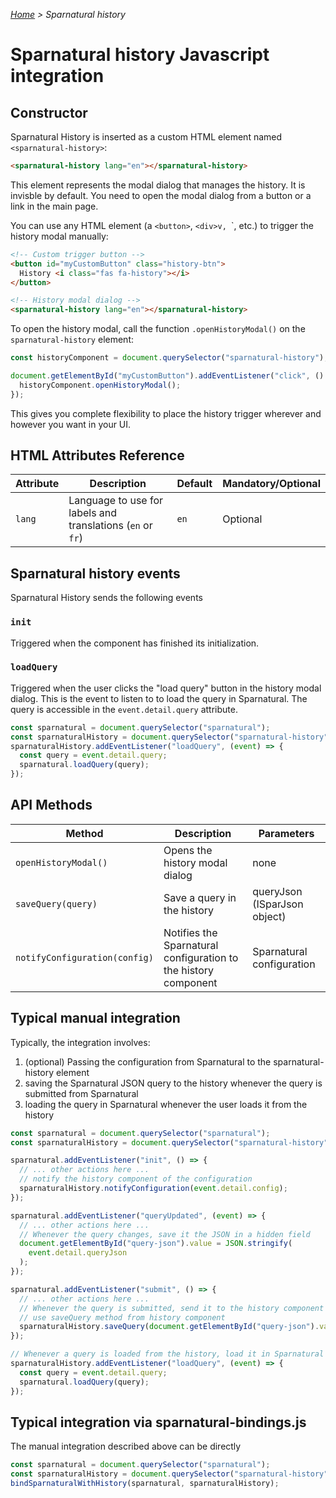 _[Home](index.html) > Sparnatural history_

# Sparnatural history Javascript integration

## Constructor

Sparnatural History is inserted as a custom HTML element named `<sparnatural-history>`:

```html
<sparnatural-history lang="en"></sparnatural-history>
```

This element represents the modal dialog that manages the history. It is invisble by default. You need to open the modal dialog from a button or a link in the main page.

You can use any HTML element (a `<button>`, `<div>v, `<icon>`, etc.) to trigger the history modal manually:

```html
<!-- Custom trigger button -->
<button id="myCustomButton" class="history-btn">
  History <i class="fas fa-history"></i>
</button>

<!-- History modal dialog -->
<sparnatural-history lang="en"></sparnatural-history>
```

To open the history modal, call the function `.openHistoryModal()` on the `sparnatural-history` element:

```javascript
const historyComponent = document.querySelector("sparnatural-history");

document.getElementById("myCustomButton").addEventListener("click", () => {
  historyComponent.openHistoryModal();
});
```

This gives you complete flexibility to place the history trigger wherever and however you want in your UI.

## HTML Attributes Reference

| Attribute | Description                                                | Default | Mandatory/Optional |
| --------- | ---------------------------------------------------------- | ------- | ------------------ |
| `lang`    | Language to use for labels and translations (`en` or `fr`) | `en`    | Optional           |

## Sparnatural history events

Sparnatural History sends the following events

### `init`

Triggered when the component has finished its initialization.

### `loadQuery`

Triggered when the user clicks the "load query" button in the history modal dialog. This is the event to listen to to load the query in Sparnatural. The query is accessible in the `event.detail.query` attribute.

```javascript
const sparnatural = document.querySelector("sparnatural");
const sparnaturalHistory = document.querySelector("sparnatural-history");
sparnaturalHistory.addEventListener("loadQuery", (event) => {
  const query = event.detail.query;
  sparnatural.loadQuery(query);
});
```

## API Methods

| Method             | Description                                                                 | Parameters                   |
| ------------------ | --------------------------------------------------------------------------- | ---------------------------- |
| `openHistoryModal()` | Opens the history modal dialog | none                         |
| `saveQuery(query)`   | Save a query in the history | queryJson (ISparJson object) |
| `notifyConfiguration(config)`   | Notifies the Sparnatural configuration to the history component | Sparnatural configuration |

## Typical manual integration

Typically, the integration involves:
  1. (optional) Passing the configuration from Sparnatural to the sparnatural-history element
  2. saving the Sparnatural JSON query to the history whenever the query is submitted from Sparnatural
  3. loading the query in Sparnatural whenever the user loads it from the history

```javascript
const sparnatural = document.querySelector("sparnatural");
const sparnaturalHistory = document.querySelector("sparnatural-history");

sparnatural.addEventListener("init", () => {
  // ... other actions here ...
  // notify the history component of the configuration
  sparnaturalHistory.notifyConfiguration(event.detail.config);
});

sparnatural.addEventListener("queryUpdated", (event) => {
  // ... other actions here ...
  // Whenever the query changes, save it the JSON in a hidden field
  document.getElementById("query-json").value = JSON.stringify(
    event.detail.queryJson
  );
});

sparnatural.addEventListener("submit", () => {
  // ... other actions here ...
  // Whenever the query is submitted, send it to the history component
  // use saveQuery method from history component
  sparnaturalHistory.saveQuery(document.getElementById("query-json").value);
});

// Whenever a query is loaded from the history, load it in Sparnatural
sparnaturalHistory.addEventListener("loadQuery", (event) => {
  const query = event.detail.query;
  sparnatural.loadQuery(query);
});
```

## Typical integration via sparnatural-bindings.js

The manual integration described above can be directly 

```javascript
const sparnatural = document.querySelector("sparnatural");
const sparnaturalHistory = document.querySelector("sparnatural-history");
bindSparnaturalWithHistory(sparnatural, sparnaturalHistory);
```

